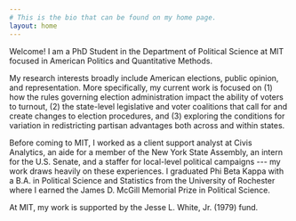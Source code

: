 ```yaml
---
# This is the bio that can be found on my home page.
layout: home
---
```

Welcome! I am a PhD Student in the Department of Political Science at MIT focused in American Politics and Quantitative Methods.

My research interests broadly include American elections, public opinion, and representation. More specifically, my current work is focused on (1) how the rules governing election administration impact the ability of voters to turnout, (2) the state-level legislative and voter coalitions that call for and create changes to election procedures, and (3) exploring the conditions for variation in redistricting partisan advantages both across and within states.

Before coming to MIT, I worked as a client support analyst at Civis Analytics, an aide for a member of the New York State Assembly, an intern for the U.S. Senate, and a staffer for local-level political campaigns --- my work draws heavily on these experiences. I graduated Phi Beta Kappa with a B.A. in Political Science and Statistics from the University of Rochester where I earned the James D. McGill Memorial Prize in Political Science.

At MIT, my work is supported by the Jesse L. White, Jr. (1979) fund.

